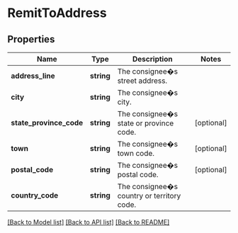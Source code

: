 # RemitToAddress

## Properties
Name | Type | Description | Notes
------------ | ------------- | ------------- | -------------
**address_line** | **string** | The consignee�s street address. | 
**city** | **string** | The consignee�s city. | 
**state_province_code** | **string** | The consignee�s state or province code. | [optional] 
**town** | **string** | The consignee�s town code. | [optional] 
**postal_code** | **string** | The consignee�s postal code. | [optional] 
**country_code** | **string** | The consignee�s country or territory code. | 

[[Back to Model list]](../../README.md#documentation-for-models) [[Back to API list]](../../README.md#documentation-for-api-endpoints) [[Back to README]](../../README.md)

